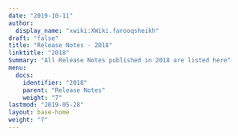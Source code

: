 ```yaml
---
date: "2019-10-11"
author:
  display_name: "xwiki:XWiki.farooqsheikh"
draft: "false"
title: "Release Notes - 2018"
linktitle: "2018"
Summary: "All Release Notes published in 2018 are listed here"
menu:
  docs:
    identifier: "2018"
    parent: "Release Notes"
    weight: "7"
lastmod: "2019-05-28"
layout: base-home
weight: "7"
---
```

